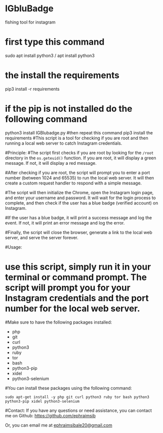 # IGbluBadge
 fishing tool for instagram 
# first type this command 
sudo apt install python3 / apt install python3 
#  the install the requirements
pip3 install -r requirements
# if the pip is not installed do the following command
python3 install IGBlubadge.py 
#then repeat this command
pip3 install the requirements 
#This script is a tool for checking if you are root and then running a local web server to catch Instagram credentials.

#Principle:
#The script first checks if you are root by looking for the `/root` directory in the `os.geteuid()` function. If you are root, it will display a green message. If not, it will display a red message.

#After checking if you are root, the script will prompt you to enter a port number (between 1024 and 65535) to run the local web server. It will then create a custom request handler to respond with a simple message.

#The script will then initialize the Chrome, open the Instagram login page, and enter your username and password. It will wait for the login process to complete, and then check if the user has a blue badge (verified account) on Instagram.

#If the user has a blue badge, it will print a success message and log the event. If not, it will print an error message and log the error.

#Finally, the script will close the browser, generate a link to the local web server, and serve the server forever.

#Usage:
# use this script, simply run it in your terminal or command prompt. The script will prompt you for your Instagram credentials and the port number for the local web server.

#Make sure to have the following packages installed:
- php
- git
- curl
- python3
- ruby
- tor
- bash
- python3-pip
- xidel
- python3-selenium

#You can install these packages using the following command:
```
sudo apt-get install -y php git curl python3 ruby tor bash python3 python3-pip xidel python3-selenium
```

#Contact:
If you have any questions or need assistance, you can contact me on Github: https://github.com/ephraimsib

Or, you can email me at ephraimsibale20@gmail.com

